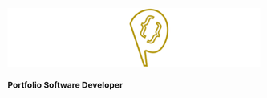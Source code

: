 ![img](https://raw.githubusercontent.com/papchenko/papchenko.com/c8d1993781269e5e15870fa68c131cd9b45b1097/resources/img/papckenko-logo.svg)
### Portfolio Software Developer
